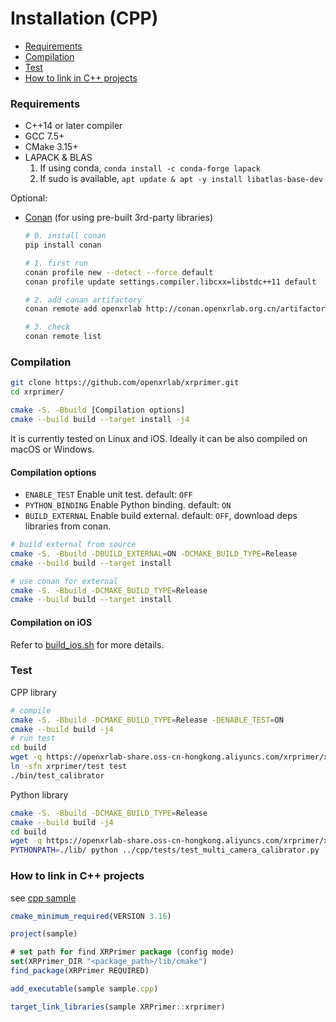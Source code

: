 # Installation (CPP)

<!-- TOC -->

- [Requirements](#requirements)
- [Compilation](#compilation)
- [Test](#test)
- [How to link in C++ projects](#how-to-link-in-c-projects)

<!-- TOC -->

### Requirements
+ C++14 or later compiler
+ GCC 7.5+
+ CMake 3.15+
+ LAPACK & BLAS
    1. If using conda, `conda install -c conda-forge lapack`
    2. If sudo is available, `apt update & apt -y install libatlas-base-dev`

Optional:
+ [Conan](https://docs.conan.io/en/1.46/installation.html) (for using pre-built 3rd-party libraries)
    ``` bash
    # 0. install conan
    pip install conan

    # 1. first run
    conan profile new --detect --force default
    conan profile update settings.compiler.libcxx=libstdc++11 default

    # 2. add conan artifactory
    conan remote add openxrlab http://conan.openxrlab.org.cn/artifactory/api/conan/openxrlab

    # 3. check
    conan remote list
    ```

### Compilation

```bash
git clone https://github.com/openxrlab/xrprimer.git
cd xrprimer/

cmake -S. -Bbuild [Compilation options]
cmake --build build --target install -j4
```

It is currently tested on Linux and iOS. Ideally it can be also compiled on macOS or Windows.

#### Compilation options

+ `ENABLE_TEST` Enable unit test. default: `OFF`
+ `PYTHON_BINDING` Enable Python binding. default: `ON`
+ `BUILD_EXTERNAL` Enable build external. default: `OFF`, download deps libraries from conan.


```bash
# build external from source
cmake -S. -Bbuild -DBUILD_EXTERNAL=ON -DCMAKE_BUILD_TYPE=Release
cmake --build build --target install

# use conan for external
cmake -S. -Bbuild -DCMAKE_BUILD_TYPE=Release
cmake --build build --target install
```

#### Compilation on iOS

Refer to [build_ios.sh](../../../scripts/build_ios.sh) for more details.


### Test

CPP library

```bash
# compile
cmake -S. -Bbuild -DCMAKE_BUILD_TYPE=Release -DENABLE_TEST=ON
cmake --build build -j4
# run test
cd build
wget -q https://openxrlab-share.oss-cn-hongkong.aliyuncs.com/xrprimer/xrprimer.tar.gz && tar -xzf xrprimer.tar.gz && rm xrprimer.tar.gz
ln -sfn xrprimer/test test
./bin/test_calibrator
```

Python library

```bash
cmake -S. -Bbuild -DCMAKE_BUILD_TYPE=Release
cmake --build build -j4
cd build
wget -q https://openxrlab-share.oss-cn-hongkong.aliyuncs.com/xrprimer/xrprimer.tar.gz && tar -xzf xrprimer.tar.gz && rm xrprimer.tar.gz
PYTHONPATH=./lib/ python ../cpp/tests/test_multi_camera_calibrator.py
```

### How to link in C++ projects

see [cpp sample](../../../cpp/samples)

```js
cmake_minimum_required(VERSION 3.16)

project(sample)

# set path for find XRPrimer package (config mode)
set(XRPrimer_DIR "<package_path>/lib/cmake")
find_package(XRPrimer REQUIRED)

add_executable(sample sample.cpp)

target_link_libraries(sample XRPrimer::xrprimer)
```
